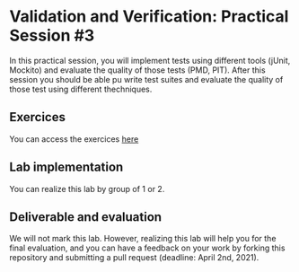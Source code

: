 # Validation and Verification: Practical Session #3

In this practical session, you will implement tests using different tools (jUnit, Mockito) and evaluate the quality of those tests (PMD, PIT).
After this session you should be able pu write test suites and evaluate the quality of those test using different thechniques.

## Exercices

You can access the exercices [here](sujet.md)

## Lab implementation

You can realize this lab by group of 1 or 2. 

## Deliverable and evaluation

We will not mark this lab. However, realizing this lab will help you for the final evaluation, and you can have a feedback on your work by forking this repository and submitting a pull request  (deadline: April 2nd, 2021).
